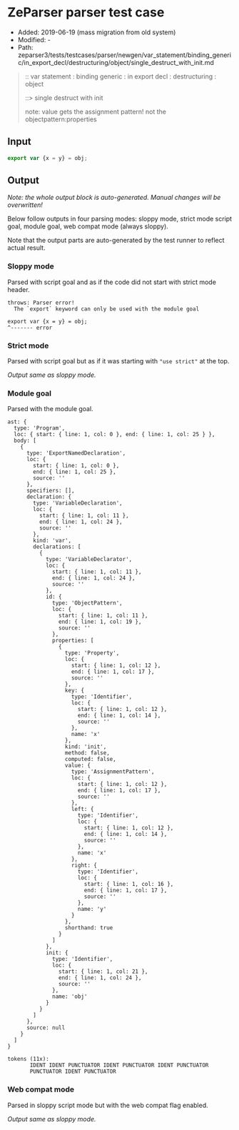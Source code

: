 # ZeParser parser test case

- Added: 2019-06-19 (mass migration from old system)
- Modified: -
- Path: zeparser3/tests/testcases/parser/newgen/var_statement/binding_generic/in_export_decl/destructuring/object/single_destruct_with_init.md

> :: var statement : binding generic : in export decl : destructuring : object
>
> ::> single destruct with init
>
> note: value gets the assignment pattern! not the objectpattern:properties

## Input

`````js
export var {x = y} = obj;
`````

## Output

_Note: the whole output block is auto-generated. Manual changes will be overwritten!_

Below follow outputs in four parsing modes: sloppy mode, strict mode script goal, module goal, web compat mode (always sloppy).

Note that the output parts are auto-generated by the test runner to reflect actual result.

### Sloppy mode

Parsed with script goal and as if the code did not start with strict mode header.

`````
throws: Parser error!
  The `export` keyword can only be used with the module goal

export var {x = y} = obj;
^------- error
`````

### Strict mode

Parsed with script goal but as if it was starting with `"use strict"` at the top.

_Output same as sloppy mode._

### Module goal

Parsed with the module goal.

`````
ast: {
  type: 'Program',
  loc: { start: { line: 1, col: 0 }, end: { line: 1, col: 25 } },
  body: [
    {
      type: 'ExportNamedDeclaration',
      loc: {
        start: { line: 1, col: 0 },
        end: { line: 1, col: 25 },
        source: ''
      },
      specifiers: [],
      declaration: {
        type: 'VariableDeclaration',
        loc: {
          start: { line: 1, col: 11 },
          end: { line: 1, col: 24 },
          source: ''
        },
        kind: 'var',
        declarations: [
          {
            type: 'VariableDeclarator',
            loc: {
              start: { line: 1, col: 11 },
              end: { line: 1, col: 24 },
              source: ''
            },
            id: {
              type: 'ObjectPattern',
              loc: {
                start: { line: 1, col: 11 },
                end: { line: 1, col: 19 },
                source: ''
              },
              properties: [
                {
                  type: 'Property',
                  loc: {
                    start: { line: 1, col: 12 },
                    end: { line: 1, col: 17 },
                    source: ''
                  },
                  key: {
                    type: 'Identifier',
                    loc: {
                      start: { line: 1, col: 12 },
                      end: { line: 1, col: 14 },
                      source: ''
                    },
                    name: 'x'
                  },
                  kind: 'init',
                  method: false,
                  computed: false,
                  value: {
                    type: 'AssignmentPattern',
                    loc: {
                      start: { line: 1, col: 12 },
                      end: { line: 1, col: 17 },
                      source: ''
                    },
                    left: {
                      type: 'Identifier',
                      loc: {
                        start: { line: 1, col: 12 },
                        end: { line: 1, col: 14 },
                        source: ''
                      },
                      name: 'x'
                    },
                    right: {
                      type: 'Identifier',
                      loc: {
                        start: { line: 1, col: 16 },
                        end: { line: 1, col: 17 },
                        source: ''
                      },
                      name: 'y'
                    }
                  },
                  shorthand: true
                }
              ]
            },
            init: {
              type: 'Identifier',
              loc: {
                start: { line: 1, col: 21 },
                end: { line: 1, col: 24 },
                source: ''
              },
              name: 'obj'
            }
          }
        ]
      },
      source: null
    }
  ]
}

tokens (11x):
       IDENT IDENT PUNCTUATOR IDENT PUNCTUATOR IDENT PUNCTUATOR
       PUNCTUATOR IDENT PUNCTUATOR
`````


### Web compat mode

Parsed in sloppy script mode but with the web compat flag enabled.

_Output same as sloppy mode._

